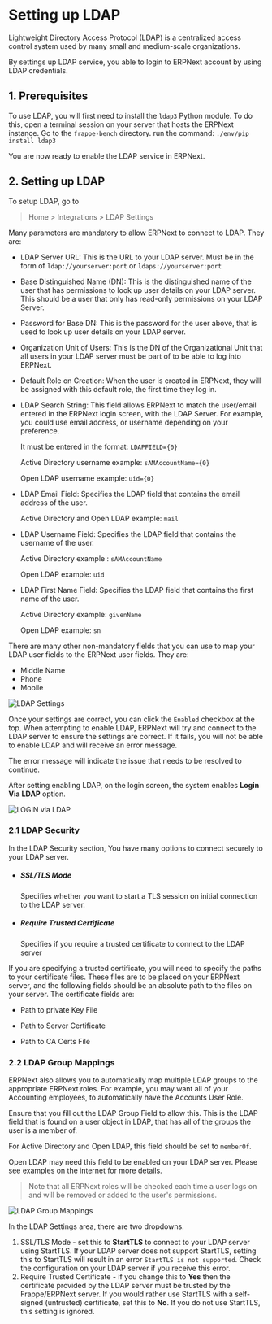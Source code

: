 
<!-- add-breadcrumbs -->
# Setting up LDAP

Lightweight Directory Access Protocol (LDAP) is a centralized access control system used by many small and medium-scale organizations.

By settings up LDAP service, you able to login to ERPNext account by using LDAP credentials.

## 1. Prerequisites
To use LDAP, you will first need to install the `ldap3` Python module.  To do this, open a terminal session on your server that hosts the ERPNext instance. Go to the `frappe-bench` directory.
run the command: `./env/pip install ldap3`

You are now ready to enable the LDAP service in ERPNext.

## 2. Setting up LDAP
To setup LDAP, go to
> Home > Integrations > LDAP Settings

Many parameters are mandatory to allow ERPNext to connect to LDAP. They are:

  * LDAP Server URL: This is the URL to your LDAP server. Must be in the form of `ldap://yourserver:port` or `ldaps://yourserver:port`

  * Base Distinguished Name (DN): This is the distinguished name of the user that has permissions to look up user details on your LDAP server.  This should be a user that only has read-only permissions on your LDAP Server.

  * Password for Base DN: This is the password for the user above, that is used to look up user details on your LDAP server.

  * Organization Unit of Users: This is the DN of the Organizational Unit that all users in your LDAP server must be part of to be able to log into ERPNext.

  * Default Role on Creation: When the user is created in ERPNext, they will be assigned with this default role, the first time they log in.

  * LDAP Search String: This field allows ERPNext to match the user/email entered in the ERPNext login screen, with the LDAP Server.  For example, you could use email address, or username depending on your preference.

    It must be entered in the format: `LDAPFIELD={0}`

    Active Directory username example: `sAMAccountName={0}`

    Open LDAP username example: `uid={0}`

  * LDAP Email Field: Specifies the LDAP field that contains the email address of the user.

    Active Directory and Open LDAP example: `mail`

  * LDAP Username Field: Specifies the LDAP field that contains the username of the user.

    Active Directory example : `sAMAccountName`

    Open LDAP example: `uid`

  * LDAP First Name Field: Specifies the LDAP field that contains the first name of the user.

    Active Directory example: `givenName`

    Open LDAP example: `sn`

There are many other non-mandatory fields that you can use to map your LDAP user fields to the ERPNext user fields.  They are:

  * Middle Name
  * Phone
  * Mobile

<img class="screenshot" alt="LDAP Settings" src="{{docs_base_url}}/assets/img/setup/integrations/ldap_settings.png">

Once your settings are correct, you can click the `Enabled` checkbox at the top. When attempting to enable LDAP, ERPNext will try and connect to the LDAP server to ensure the settings are correct.  If it fails, you will not be able to enable LDAP and will receive an error message.

The error message will indicate the issue that needs to be resolved to continue.

After setting enabling LDAP, on the login screen, the system enables **Login Via LDAP** option.

<img class="screenshot" alt="LOGIN via LDAP" src="{{docs_base_url}}/assets/img/setup/integrations/login_via_ldap.png">

### 2.1 LDAP Security

In the LDAP Security section, You have many options to connect securely to your LDAP server.

  * ##### SSL/TLS Mode
    Specifies whether you want to start a TLS session on initial connection to the LDAP server.

  * ##### Require Trusted Certificate
    Specifies if you require a trusted certificate to connect to the LDAP server


  If you are specifying a trusted certificate, you will need to specify the paths to your certificate files. These files are to be placed on your ERPNext server, and the following fields should be an absolute path to the files on your server.
    The certificate fields are:

  * Path to private Key File

  * Path to Server Certificate

  * Path to CA Certs File


### 2.2 LDAP Group Mappings
ERPNext also allows you to automatically map multiple LDAP groups to the appropriate ERPNext roles.
For example, you may want all of your Accounting employees, to automatically have the Accounts User Role.

Ensure that you fill out the LDAP Group Field to allow this. This is the LDAP field that is found on a user object in LDAP, that has all of the groups the user is a member of.

For Active Directory and Open LDAP, this field should be set to `memberOf`.

Open LDAP may need this field to be enabled on your LDAP server. Please see examples on the internet for more details.

> Note that all ERPNext roles will be checked each time a user logs on and will be removed or added to the user's permissions.

<img class="screenshot" alt="LDAP Group Mappings" src="{{docs_base_url}}/assets/img/setup/integrations/ldap_group_mappings.png">

In the LDAP Settings area, there are two dropdowns.
1. SSL/TLS Mode - set this to **StartTLS** to connect to your LDAP server using StartTLS. If your LDAP server does not support StartTLS, setting this to StartTLS will result in an error `StartTLS is not supported`. Check the configuration on your LDAP server if you receive this error.
2. Require Trusted Certificate - if you change this to **Yes** then the certificate provided by the LDAP server must be trusted by the Frappe/ERPNext server. If you would rather use StartTLS with a self-signed (untrusted) certificate, set this to **No**. If you do not use StartTLS, this setting is ignored.
